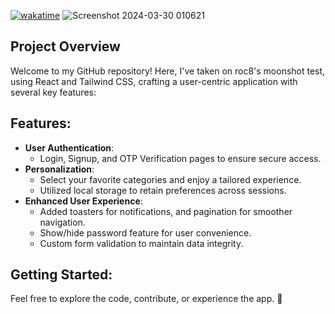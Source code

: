 [![wakatime](https://wakatime.com/badge/user/018e866f-d1d0-4ab4-9f15-078cc30ae802/project/018e8674-5e0c-4248-ae55-2ca50fb3a792.svg)](https://wakatime.com/badge/user/018e866f-d1d0-4ab4-9f15-078cc30ae802/project/018e8674-5e0c-4248-ae55-2ca50fb3a792)
![Screenshot 2024-03-30 010621](https://github.com/VibhourSharma/ecommerce-interests/assets/110191186/6d8e4242-c65e-48e4-af98-65ca43e0cfd7)

## Project Overview

Welcome to my GitHub repository! Here, I've taken on roc8's moonshot test, using React and Tailwind CSS, crafting a user-centric application with several key features:

## Features:
- **User Authentication**: 
  - Login, Signup, and OTP Verification pages to ensure secure access.
- **Personalization**: 
  - Select your favorite categories and enjoy a tailored experience.
  - Utilized local storage to retain preferences across sessions.
- **Enhanced User Experience**:
  - Added toasters for notifications, and pagination for smoother navigation.
  - Show/hide password feature for user convenience.
  - Custom form validation to maintain data integrity.

## Getting Started:
Feel free to explore the code, contribute, or experience the app. 🚀
